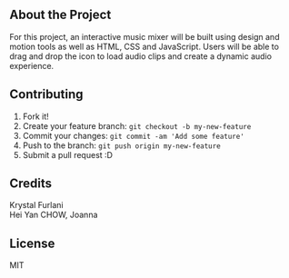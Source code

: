 ## About the Project
For this project, an interactive music mixer will be built using design and motion tools as well as HTML, CSS and JavaScript. Users will be able to drag and drop the icon to load audio clips and create a dynamic audio experience.

## Contributing
1. Fork it!
2. Create your feature branch: `git checkout -b my-new-feature`
3. Commit your changes: `git commit -am 'Add some feature'`
4. Push to the branch: `git push origin my-new-feature`
5. Submit a pull request :D

## Credits
Krystal Furlani\
Hei Yan CHOW, Joanna

## License
MIT

